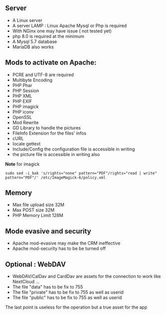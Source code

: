 ## Server

* A Linux server
* A server LAMP : Linux Apache Mysql or Php is required
* With NGinx one may have issue ( not tested yet)
* php 8.0 is required at the minimum
* A Mysql 5.7 database
* MariaDB also works

## Mods to activate on Apache:
* PCRE and UTF-8 are required
* Multibyte Encoding
* PHP Phar
* PHP Session
* PHP XML
* PHP EXIF
* PHP imagick
* PHP iconv
* OpenSSL
* Mod Rewrite
* GD Library to handle the pictures
* FileInfo Extension for the files' infos
* cURL
* locale gettext
* Include/Config the configuration file is accessible in writing
* the picture file is accessible in writing also

**Note** for imagick
```
sudo sed -i_bak 's/rights="none" pattern="PDF"/rights="read | write" pattern="PDF"/' /etc/ImageMagick-6/policy.xml
```


## Memory
* Max file upload size  32M
* Max POST size  32M
* PHP Memory Limit  128M

## Mode evasive and security
* Apache mod-evasive may make the CRM ineffective
* Apache mod-security has to be be turned off


## Optional : WebDAV
* WebDAV/CalDav and CardDav are assets for the connection to work like NextCloud ...
* The file "data" has to be fix to 755
* The file "private" has to be fix to 755 as well as userid
* The file "public" has to be fix to 755 as well as userid

The last point is useless for the operation but a true asset for the app
